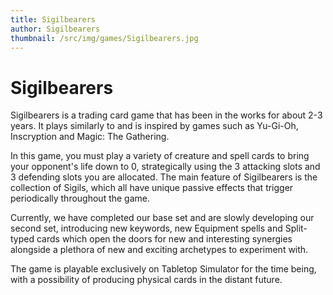 ```yaml
---
title: Sigilbearers
author: Sigilbearers
thumbnail: /src/img/games/Sigilbearers.jpg
---
```


# Sigilbearers

Sigilbearers is a trading card game that has been in the works for about 2-3 years. It plays similarly to and is inspired by games such as Yu-Gi-Oh, Inscryption and Magic: The Gathering. 

In this game, you must play a variety of creature and spell cards to bring your opponent's life down to 0, strategically using the 3 attacking slots and 3 defending slots you are allocated. The main feature of Sigilbearers is the collection of Sigils, which all have unique passive effects that trigger periodically throughout the game.

Currently, we have completed our base set and are slowly developing our second set, introducing new keywords, new Equipment spells and Split-typed cards which open the doors for new and interesting synergies alongside a plethora of new and exciting archetypes to experiment with.

The game is playable exclusively on Tabletop Simulator for the time being, with a possibility of producing physical cards in the distant future.

<br>
